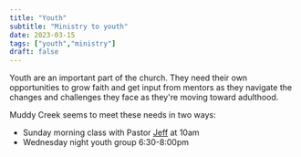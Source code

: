 ```yaml
---
title: "Youth"
subtitle: "Ministry to youth"
date: 2023-03-15 
tags: ["youth","ministry"]
draft: false
---
```

Youth are an important part of the church. They need their own opportunities to grow faith and get input from mentors as they navigate the changes and challenges they face as they're moving toward adulthood. 

Muddy Creek seems to meet these needs in two ways:

- Sunday morning class with Pastor [Jeff](/mcbc_website/jeff-bio) at 10am
- Wednesday night youth group 6:30-8:00pm

